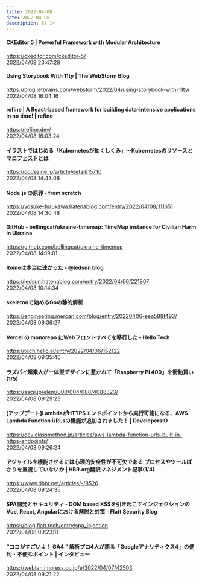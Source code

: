 ```yaml
---
title: 2022-04-08
date: 2022-04-08
description: B! 14
---
```


#### CKEditor 5 | Powerful Framework with Modular Architecture
https://ckeditor.com/ckeditor-5/<br>
2022/04/08 23:47:28<br>


#### Using Storybook With 11ty | The WebStorm Blog
https://blog.jetbrains.com/webstorm/2022/04/using-storybook-with-11ty/<br>
2022/04/08 16:04:16<br>


#### refine | A React-based framework for building data-intensive applications in no time! | refine
https://refine.dev/<br>
2022/04/08 16:03:24<br>


#### イラストではじめる「Kubernetesが動くしくみ」～Kubernetesのリソースとマニフェストとは
https://codezine.jp/article/detail/15710<br>
2022/04/08 14:43:06<br>


#### Node.js の原罪 - from scratch
https://yosuke-furukawa.hatenablog.com/entry/2022/04/08/111651<br>
2022/04/08 14:30:48<br>


#### GitHub - bellingcat/ukraine-timemap: TimeMap instance for Civilian Harm in Ukraine
https://github.com/bellingcat/ukraine-timemap<br>
2022/04/08 14:19:01<br>


#### Romeは本当に速かった - @ledsun blog
https://ledsun.hatenablog.com/entry/2022/04/06/221807<br>
2022/04/08 10:14:34<br>


#### skeletonで始めるGoの静的解析
https://engineering.mercari.com/blog/entry/20220406-eea588f493/<br>
2022/04/08 09:36:27<br>


#### Vercel の monorepo にWebフロントすべてを移行した - Hello Tech
https://tech.hello.ai/entry/2022/04/06/152122<br>
2022/04/08 09:35:46<br>


#### ラズパイ超素人が一体型デザインに惹かれて「Raspberry Pi 400」を衝動買い (1/5)
https://ascii.jp/elem/000/004/088/4088323/<br>
2022/04/08 09:29:23<br>


#### [アップデート]LambdaがHTTPSエンドポイントから実行可能になる、AWS Lambda Function URLsの機能が追加されました！ | DevelopersIO
https://dev.classmethod.jp/articles/aws-lambda-function-urls-built-in-https-endpoints/<br>
2022/04/08 09:26:24<br>


#### アジャイルを機能させるには心理的安全性が不可欠である プロセスやツールばかりを重視していないか | HBR.org翻訳マネジメント記事(1/4)
https://www.dhbr.net/articles/-/8526<br>
2022/04/08 09:24:35<br>


#### SPA開発とセキュリティ - DOM based XSSを引き起こすインジェクションのVue, React, Angularにおける解説と対策 - Flatt Security Blog
https://blog.flatt.tech/entry/spa_injection<br>
2022/04/08 09:23:11<br>


#### “ココがすごいよ！ GA4 ” 解析プロ4人が語る「Googleアナリティクス4」の便利・不便なポイント | インタビュー
https://webtan.impress.co.jp/e/2022/04/07/42503<br>
2022/04/08 09:21:22<br>


